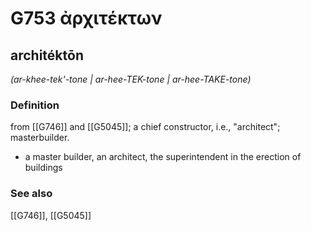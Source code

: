 # G753 ἀρχιτέκτων

## architéktōn

_(ar-khee-tek'-tone | ar-hee-TEK-tone | ar-hee-TAKE-tone)_

### Definition

from [[G746]] and [[G5045]]; a chief constructor, i.e., "architect"; masterbuilder.

- a master builder, an architect, the superintendent in the erection of buildings

### See also

[[G746]], [[G5045]]


